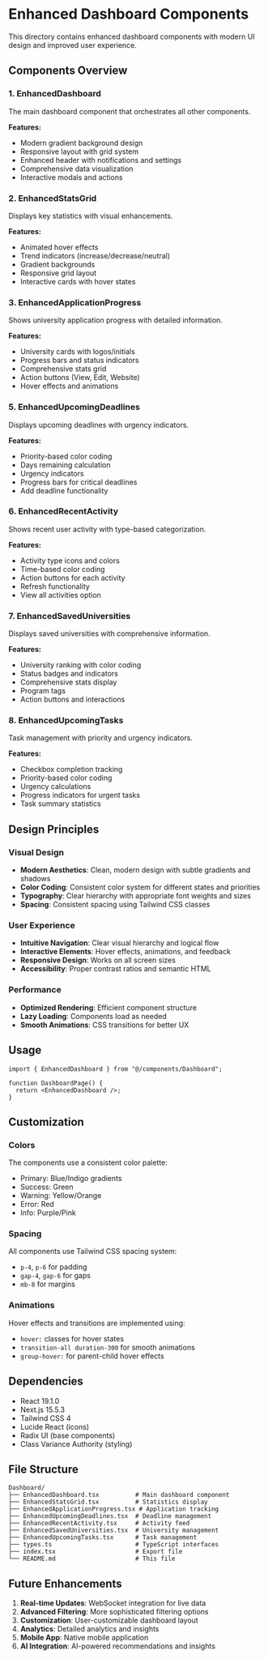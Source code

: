 # Enhanced Dashboard Components

This directory contains enhanced dashboard components with modern UI design and improved user experience.

## Components Overview

### 1. EnhancedDashboard

The main dashboard component that orchestrates all other components.

**Features:**

- Modern gradient background design
- Responsive layout with grid system
- Enhanced header with notifications and settings
- Comprehensive data visualization
- Interactive modals and actions

### 2. EnhancedStatsGrid

Displays key statistics with visual enhancements.

**Features:**

- Animated hover effects
- Trend indicators (increase/decrease/neutral)
- Gradient backgrounds
- Responsive grid layout
- Interactive cards with hover states

### 3. EnhancedApplicationProgress

Shows university application progress with detailed information.

**Features:**

- University cards with logos/initials
- Progress bars and status indicators
- Comprehensive stats grid
- Action buttons (View, Edit, Website)
- Hover effects and animations

### 5. EnhancedUpcomingDeadlines

Displays upcoming deadlines with urgency indicators.

**Features:**

- Priority-based color coding
- Days remaining calculation
- Urgency indicators
- Progress bars for critical deadlines
- Add deadline functionality

### 6. EnhancedRecentActivity

Shows recent user activity with type-based categorization.

**Features:**

- Activity type icons and colors
- Time-based color coding
- Action buttons for each activity
- Refresh functionality
- View all activities option

### 7. EnhancedSavedUniversities

Displays saved universities with comprehensive information.

**Features:**

- University ranking with color coding
- Status badges and indicators
- Comprehensive stats display
- Program tags
- Action buttons and interactions

### 8. EnhancedUpcomingTasks

Task management with priority and urgency indicators.

**Features:**

- Checkbox completion tracking
- Priority-based color coding
- Urgency calculations
- Progress indicators for urgent tasks
- Task summary statistics

## Design Principles

### Visual Design

- **Modern Aesthetics**: Clean, modern design with subtle gradients and shadows
- **Color Coding**: Consistent color system for different states and priorities
- **Typography**: Clear hierarchy with appropriate font weights and sizes
- **Spacing**: Consistent spacing using Tailwind CSS classes

### User Experience

- **Intuitive Navigation**: Clear visual hierarchy and logical flow
- **Interactive Elements**: Hover effects, animations, and feedback
- **Responsive Design**: Works on all screen sizes
- **Accessibility**: Proper contrast ratios and semantic HTML

### Performance

- **Optimized Rendering**: Efficient component structure
- **Lazy Loading**: Components load as needed
- **Smooth Animations**: CSS transitions for better UX

## Usage

```tsx
import { EnhancedDashboard } from "@/components/Dashboard";

function DashboardPage() {
  return <EnhancedDashboard />;
}
```

## Customization

### Colors

The components use a consistent color palette:

- Primary: Blue/Indigo gradients
- Success: Green
- Warning: Yellow/Orange
- Error: Red
- Info: Purple/Pink

### Spacing

All components use Tailwind CSS spacing system:

- `p-4`, `p-6` for padding
- `gap-4`, `gap-6` for gaps
- `mb-8` for margins

### Animations

Hover effects and transitions are implemented using:

- `hover:` classes for hover states
- `transition-all duration-300` for smooth animations
- `group-hover:` for parent-child hover effects

## Dependencies

- React 19.1.0
- Next.js 15.5.3
- Tailwind CSS 4
- Lucide React (icons)
- Radix UI (base components)
- Class Variance Authority (styling)

## File Structure

```
Dashboard/
├── EnhancedDashboard.tsx          # Main dashboard component
├── EnhancedStatsGrid.tsx          # Statistics display
├── EnhancedApplicationProgress.tsx # Application tracking
├── EnhancedUpcomingDeadlines.tsx  # Deadline management
├── EnhancedRecentActivity.tsx     # Activity feed
├── EnhancedSavedUniversities.tsx  # University management
├── EnhancedUpcomingTasks.tsx      # Task management
├── types.ts                       # TypeScript interfaces
├── index.tsx                      # Export file
└── README.md                      # This file
```

## Future Enhancements

1. **Real-time Updates**: WebSocket integration for live data
2. **Advanced Filtering**: More sophisticated filtering options
3. **Customization**: User-customizable dashboard layout
4. **Analytics**: Detailed analytics and insights
5. **Mobile App**: Native mobile application
6. **AI Integration**: AI-powered recommendations and insights
